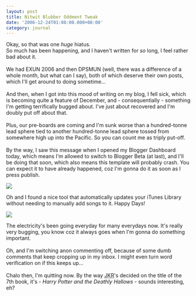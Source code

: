 ```yaml
---
layout: post
title: Nitwit Blubber Oddment Tweak
date: '2006-12-24T01:08:00.000+08:00'
category: journal
---
```


Okay, so that was one <span style="font-style: italic;">huge</span> hiatus.<br />So much has been happening, and I haven't written for <span style="font-style: italic;">so</span> long, I feel rather bad about it.<br /><br />We had EXUN 2006 and then DPSMUN (well, there was a difference of a whole month, but what can I say), both of which deserve their own posts, which I'll get around to doing sometime...<br /><br />And then, when I got into this mood of writing on my blog, I fell sick, which is becoming quite a feature of December, and - consequentially -  something I'm getting terrifically bugged about. I've just about recovered and I'm doubly put off about that.<br /><br />Plus, our pre-boards are coming and I'm sunk worse than a hundred-tonne lead sphere tied to another hundred-tonne lead sphere tossed from somewhere high up into the Pacific. So you can count me as triply put-off.<br /><br />By the way, I saw this message when I opened my Blogger Dashboard today, which means I'm allowed to switch to Blogger Beta (at last), and I'll be doing that soon, which also means this template will probably crash. You can expect it to have already happened, coz I'm gonna do it as soon as I press publish.

<img src="http://members.lycos.co.uk/sahil/switch2.JPG" />

Oh and I found a nice tool that automatically updates your iTunes Library without needing to manually add songs to it. Happy Days!

<a href="http://itlu.ownz.ch"><img src="http://itlu.ownz.ch/itlugui.png" /></a>

The electricity's been going everyday for many everydays now. It's really very bugging, you know coz it always goes when I'm gonna do something important.<br /><br />Oh, and I'm switching anon commenting off, because of some dumb comments that keep cropping up in my inbox. I might even turn word verification on if this keeps up...<br /><br />Chalo then, I'm quitting now. By the way <abbr title="J K Rowling">JKR</abbr>'s decided on the title of the 7th book, it's - <span style="font-style: italic;">Harry Potter and the Deathly Hallows</span> - sounds interesting, eh?
